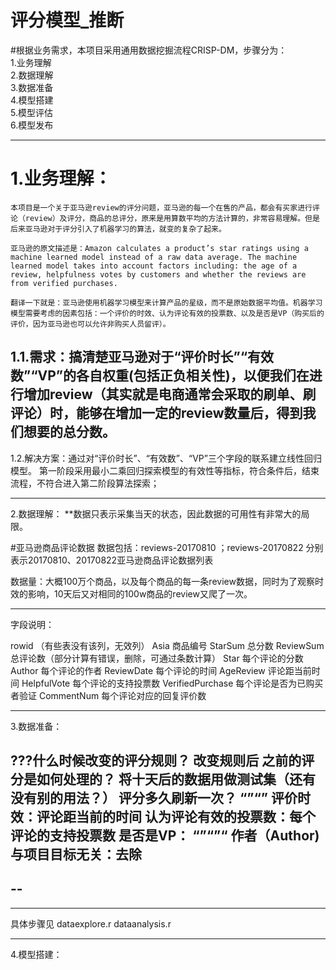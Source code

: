 评分模型_推断
====

#根据业务需求，本项目采用通用数据挖掘流程CRISP-DM，步骤分为：<br>
1.业务理解 <br>
2.数据理解 <br>
3.数据准备 <br>
4.模型搭建 <br>
5.模型评估 <br>
6.模型发布

----------

# 1.业务理解：<br>
    本项目是一个关于亚马逊review的评分问题，亚马逊的每一个在售的产品，都会有买家进行评论（review）及评分，商品的总评分，原来是用算数平均的方法计算的，非常容易理解。但是后来亚马逊对于评分引入了机器学习的算法，就变的复杂了起来。

    亚马逊的原文描述是：Amazon calculates a product’s star ratings using a machine learned model instead of a raw data average. The machine learned model takes into account factors including: the age of a review, helpfulness votes by customers and whether the reviews are from verified purchases.

    翻译一下就是：亚马逊使用机器学习模型来计算产品的星级，而不是原始数据平均值。机器学习模型需要考虑的因素包括：一个评价的时效、认为评论有效的投票数、以及是否是VP（购买后的评价，因为亚马逊也可以允许非购买人员留评）。

## 1.1.需求：搞清楚亚马逊对于“评价时长”“有效数”“VP”的各自权重(包括正负相关性)，以便我们在进行增加review（其实就是电商通常会采取的刷单、刷评论）时，能够在增加一定的review数量后，得到我们想要的总分数。

 1.2.解决方案：通过对“评价时长”、“有效数”、“VP”三个字段的联系建立线性回归模型。
 第一阶段采用最小二乘回归探索模型的有效性等指标，符合条件后，结束流程，不符合进入第二阶段算法探索；

 -----------
 2.数据理解：
 **数据只表示采集当天的状态，因此数据的可用性有非常大的局限。

 #亚马逊商品评论数据
数据包括：reviews-20170810 ；reviews-20170822 
          分别表示20170810、20170822亚马逊商品评论数据列表

 数据量：大概100万个商品，以及每个商品的每一条review数据，同时为了观察时效的影响，10天后又对相同的100w商品的review又爬了一次。

----------
字段说明：

rowid               （有些表没有该列，无效列）
Asia                商品编号
StarSum	            总分数
ReviewSum	        总评论数（部分计算有错误，删除，可通过条数计算）
Star	            每个评论的分数
Author	            每个评论的作者
ReviewDate	        每个评论的时间
AgeReview	        评论距当前时间
HelpfulVote	        每个评论的支持投票数
VerifiedPurchase	每个评论是否为已购买者验证
CommentNum          每个评论对应的回复评价数


----------
3.数据准备：

???什么时候改变的评分规则？
   改变规则后 之前的评分是如何处理的？
   将十天后的数据用做测试集（还有没有别的用法？）
   评分多久刷新一次？
“”“”
   评价时效：评论距当前的时间
   认为评论有效的投票数：每个评论的支持投票数
   是否是VP：
“”“”“
 作者（Author)与项目目标无关：去除
--
--
--

****
具体步骤见 dataexplore.r
           dataanalysis.r
*****           

4.模型搭建：
